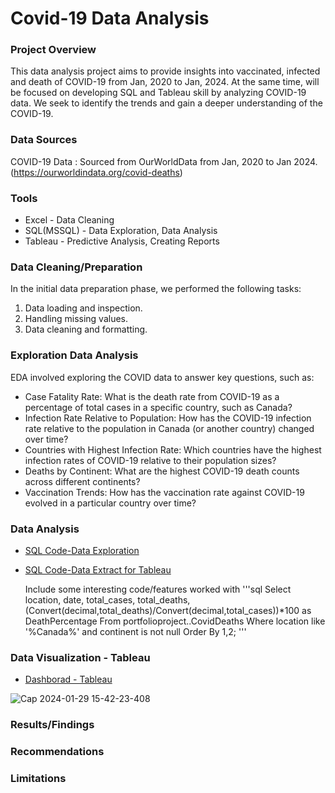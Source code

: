 # Covid-19 Data Analysis

### Project Overview
 
This data analysis project aims to provide insights into vaccinated, infected and death of COVID-19 from Jan, 2020 to Jan, 2024. At the same time, will be focused on developing SQL and Tableau skill by analyzing COVID-19 data. We seek to identify the trends and gain a deeper understanding of the COVID-19.

### Data Sources

COVID-19 Data : Sourced from OurWorldData from Jan, 2020 to Jan 2024. (https://ourworldindata.org/covid-deaths)

### Tools

- Excel - Data Cleaning
- SQL(MSSQL) - Data Exploration, Data Analysis 
- Tableau - Predictive Analysis, Creating Reports

### Data Cleaning/Preparation

In the initial data preparation phase, we performed the following tasks:
1. Data loading and inspection.
2. Handling missing values.
3. Data cleaning and formatting.

### Exploration Data Analysis

EDA involved exploring the COVID data to answer key questions, such as:

- Case Fatality Rate: What is the death rate from COVID-19 as a percentage of total cases in a specific country, such as Canada?
- Infection Rate Relative to Population: How has the COVID-19 infection rate relative to the population in Canada (or another country) changed over time?
- Countries with Highest Infection Rate: Which countries have the highest infection rates of COVID-19 relative to their population sizes?
- Deaths by Continent: What are the highest COVID-19 death counts across different continents?
- Vaccination Trends: How has the vaccination rate against COVID-19 evolved in a particular country over time?

### Data Analysis

- [SQL Code-Data Exploration](https://github.com/MingyuTheAnalyst/Covid-Data-Analysis/blob/main/COVID19DataAnalysis.sql)
- [SQL Code-Data Extract for Tableau](https://github.com/MingyuTheAnalyst/Covid-Data-Analysis/blob/main/COVID19ForTableau.sql)

  Include some interesting code/features worked with
  '''sql
  Select location, date, total_cases, total_deaths, (Convert(decimal,total_deaths)/Convert(decimal,total_cases))*100 as DeathPercentage
From portfolioproject..CovidDeaths
Where location like '%Canada%' and continent is not null
Order By 1,2;
'''

### Data Visualization - Tableau
 - [Dashborad - Tableau](https://public.tableau.com/app/profile/mingyu.kim/viz/CovidPortfolioProject_17060535651500/Dashboard1#1)
 
 ![Cap 2024-01-29 15-42-23-408](https://github.com/MingyuTheAnalyst/Covid-Data-Analysis/assets/88122148/33e83c4a-2ec4-4fd0-8f27-32c55d06fe36)
  







### Results/Findings







### Recommendations


### Limitations


